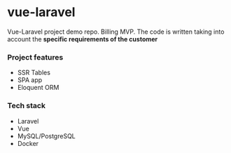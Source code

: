 # vue-laravel
Vue-Laravel project demo repo. Billing MVP. The code is written taking into account the **specific requirements of the customer**
### Project features
* SSR Tables
* SPA app
* Eloquent ORM
### Tech stack
* Laravel
* Vue
* MySQL/PostgreSQL
* Docker
